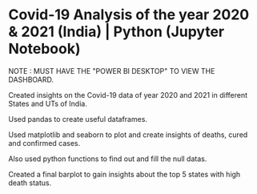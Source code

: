 # Covid-19 Analysis of the year 2020 & 2021 (India) | Python (Jupyter Notebook)

NOTE : MUST HAVE THE "POWER BI DESKTOP" TO VIEW THE DASHBOARD.

Created insights on the Covid-19 data of year 2020 and 2021 in different States
and UTs of India.

Used pandas to create useful dataframes.

Used matplotlib and seaborn to plot and create insights of deaths, cured and
confirmed cases.

Also used python functions to find out and fill the null datas.

Created a final barplot to gain insights about the top 5 states with high death
status.
